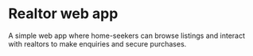 # Realtor web app

A simple web app where home-seekers can browse listings and interact with realtors to make enquiries and secure purchases.